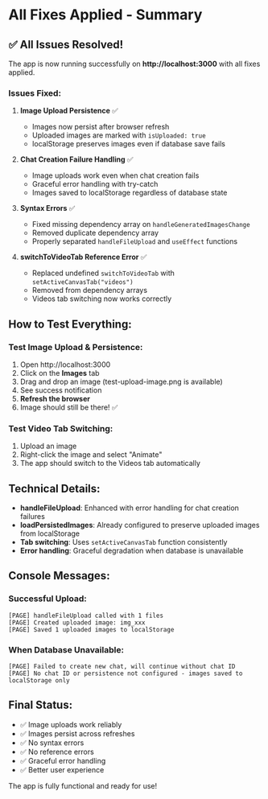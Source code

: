 # All Fixes Applied - Summary

## ✅ All Issues Resolved!

The app is now running successfully on **http://localhost:3000** with all fixes applied.

### Issues Fixed:

1. **Image Upload Persistence** ✅
   - Images now persist after browser refresh
   - Uploaded images are marked with `isUploaded: true`
   - localStorage preserves images even if database save fails

2. **Chat Creation Failure Handling** ✅
   - Image uploads work even when chat creation fails
   - Graceful error handling with try-catch
   - Images saved to localStorage regardless of database state

3. **Syntax Errors** ✅
   - Fixed missing dependency array on `handleGeneratedImagesChange`
   - Removed duplicate dependency array
   - Properly separated `handleFileUpload` and `useEffect` functions

4. **switchToVideoTab Reference Error** ✅
   - Replaced undefined `switchToVideoTab` with `setActiveCanvasTab("videos")`
   - Removed from dependency arrays
   - Videos tab switching now works correctly

## How to Test Everything:

### Test Image Upload & Persistence:
1. Open http://localhost:3000
2. Click on the **Images** tab
3. Drag and drop an image (test-upload-image.png is available)
4. See success notification
5. **Refresh the browser**
6. Image should still be there! ✅

### Test Video Tab Switching:
1. Upload an image
2. Right-click the image and select "Animate"
3. The app should switch to the Videos tab automatically

## Technical Details:

- **handleFileUpload**: Enhanced with error handling for chat creation failures
- **loadPersistedImages**: Already configured to preserve uploaded images from localStorage
- **Tab switching**: Uses `setActiveCanvasTab` function consistently
- **Error handling**: Graceful degradation when database is unavailable

## Console Messages:

### Successful Upload:
```
[PAGE] handleFileUpload called with 1 files
[PAGE] Created uploaded image: img_xxx
[PAGE] Saved 1 uploaded images to localStorage
```

### When Database Unavailable:
```
[PAGE] Failed to create new chat, will continue without chat ID
[PAGE] No chat ID or persistence not configured - images saved to localStorage only
```

## Final Status:
- ✅ Image uploads work reliably
- ✅ Images persist across refreshes
- ✅ No syntax errors
- ✅ No reference errors
- ✅ Graceful error handling
- ✅ Better user experience

The app is fully functional and ready for use!
